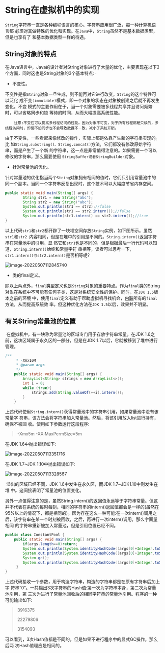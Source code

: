# **String**在虚拟机中的实现

​		`String`字符串一直是各种编程语言的核心。字符串应用很广泛，每一种计算机语言都 必须对其做特殊的优化和实现。在`Java`中，`String`虽然不是基本数据类型，但是也享有了 和基本数据类型一样的待遇。

## **String**对象的特点

​		在Java语言中，Java的设计者对String对象进行了大量的优化，主要表现在以下3个方面，同时这也是String对象的3个基本特点: · 

- 不变性。

​		不变性是指`String`对象一旦生成，则不能再对它进行改变。`String`的这个特性可以泛化 成不变`(immutable)`模式，即一个对象的状态在对象被创建之后就不再发生变化。不变 模式的主要作用在于，当一个对象需要被多线程共享并且访问频繁时，可以省略同步和锁 等待的时间，从而大幅提高系统性能。

  		注意:不变性可以提高多线程访问的性能。因为对象不可变，对于所有线程都是只读的，多线程访问时，即使不加同步也不会导致数据不一致，减小了系统开销。

​		由于不变性，一些看起来像修改的操作，实际上都是依靠产生新的字符串实现的。比 如`String.substring()、String.concat()`方法，它们都没有修改原始字符串，而是产生了一个新 的字符串，这一点是非常值得注意的。如果需要一个可以修改的字符串，那么需要使用 `StringBuffer或者StringBuilder`对象。

- 针对常量池的优化。

​		针对常量池的优化指当两个`String`对象拥有相同的值时，它们只引用常量池中的同一个副本。当同一个字符串反复出现时，这个技术可以大幅度节省内存空间。

```java
public static void main(String[] args) {
        String str1 = new String("abc");
        String str2 = new String("abc");
        System.out.println(str1 == str2);//false
        System.out.println(str1 == str2.intern());//false
        System.out.println(str1.intern() == str2.intern());//true
}
```

​		以上代码`str1`和`str2`都开辟了一块堆空间存放`String`实例，如下图所示。虽然`str1`和`str2 `内容相同，但是在堆中的引用是不同的。`String.intern()`返回字符串在常量池中的引用，显 然它和`str1`也是不同的，但是根据最后一行代码可以知道，`String.intern()`始终和常量字符 串相等，读者可以思考一下，`str1.intern()与str2.intern()`是否相等呢?

![image-20220507112845740](https://cdn.jsdelivr.net/gh/zjmJavaByte/images/img/202205071128153.png)

- 类的final定义。

​		除以上两点外，`final`类型定义也是`String`对象的重要特点。作为`final`类的String对象在系统中不可能有任何子类，这是对系统安全性的保护。同时，在`JDK 1.5`版本之前的环境 中，使用`final`定义有助于帮助虚拟机寻找机会，[内联](https://github.com/zjmJavaByte/JavaQaaQ/blob/master/docs/jdk/%E9%80%83%E9%80%B8%E5%88%86%E6%9E%90%E3%80%81%E6%A0%87%E9%87%8F%E6%9B%BF%E6%8D%A2%E3%80%81%E6%A0%88%E4%B8%8A%E5%88%86%E9%85%8D.md#%E6%96%B9%E6%B3%95%E5%86%85%E8%81%94)所有的`final`方法，从而提高系统效 率。但这种优化方法在`JDK 1.5`以后，效果并不明显。

## 有关**String**常量池的位置

​		在虚拟机中，有一块称为常量池的区域专门用于存放字符串常量。在JDK 1.6之前，这块区域属于永久区的一部分，但是在JDK 1.7以后，它就被移到了堆中进行管理。

```java
/**
     * -Xmx10M
     * @param args
     */
    public static void main(String[] args) {
        ArrayList<String> strings = new ArrayList<>();
        int i = 0;
        while (true){
            strings.add(String.valueOf(++i).intern());
        }
    }
```

​		上述代码使用`String.intern()`获得常量池中的字符串引用，如果常量池中没有该常量字 符串，该方法会将字符串加入常量池。然后，将该引用放入list进行持有，确保不被回 收。使用如下参数运行这段程序:

> -Xmx5m -XX:MaxPermSize=5m

在JDK 1.6中抛出错误如下:

![image-20220507113351716](https://cdn.jsdelivr.net/gh/zjmJavaByte/images/img/202205071133756.png)

在JDK 1.7~JDK 1.10中抛出错误如下:

![image-20220507113328567](https://cdn.jsdelivr.net/gh/zjmJavaByte/images/img/202205071133602.png)

​		溢出的区域已经不同，JDK 1.6中发生在永久区，而JDK 1.7~JDK1.10中则发生在堆 中。这间接表明了常量池的位置变化。

​		另外一点值得注意的是，虽然String.intern()的返回值永远等于字符串常量。但这 并不代表在系统的每时每刻，相同的字符串的intern()返回值都会是一样的(虽然在 95%以上的情况下，都是相同的)。因为存在这么一种可能:在一次intern()调用之 后，该字符串在某一个时刻被回收，之后，再进行一次intern()调用，那么字面量相同 的字符串重新被加入常量池，但是引用位置已经不同。

```java
public class ConstantPool {
    public static void main(String[] args) {
        if(args.length==0)return;
        System.out.println(System.identityHashCode((args[0]+Integer.toString(0))));
        System.out.println(System.identityHashCode((args[0]+Integer.toString(0)).intern()));
        System.gc();
        System.out.println(System.identityHashCode((args[0]+Integer.toString(0)).intern()));
     }
}
```

​		上述代码接收一个参数，用于构造字符串，构造的字符串都是在原有字符串后加上字 符串“0”。一共输出3次字符串的Hash值:第一次为字符串本身，第二次为常量池引用，第 三次为进行了常量池回收后的相同字符串的常量池引用。程序的一种可能输出如下:

> 3916375
>
> 22279806
>
> 3154093

​		可以看到，3次Hash值都是不同的。但是如果不进行程序中的显式GC操作，那么后两 次Hash值理应是相同的。